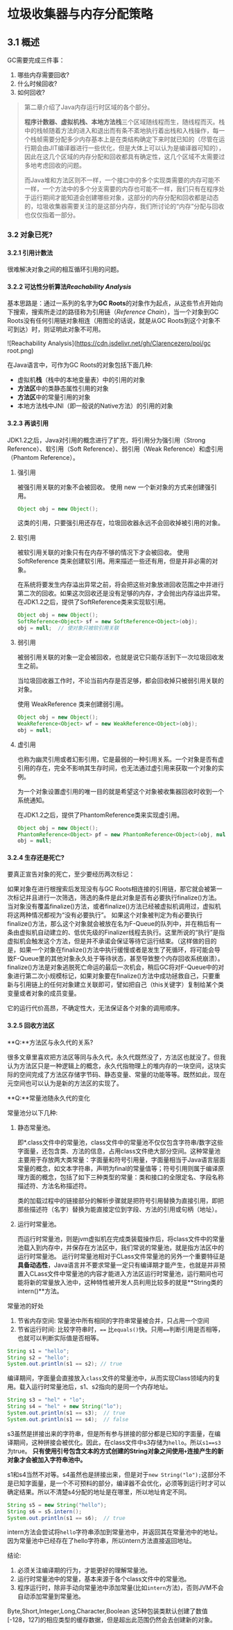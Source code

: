 # 垃圾收集器与内存分配策略

## 3.1 概述

GC需要完成三件事：

1. 哪些内存需要回收?
2. 什么时候回收?
3. 如何回收?

> 第二章介绍了Java内存运行时区域的各个部分。
>
> **程序计数器、虚拟机栈、本地方法栈**三个区域随线程而生，随线程而灭。栈中的栈帧随着方法的进入和退出而有条不紊地执行着出栈和入栈操作，每一个栈帧需要分配多少内存基本上是在类结构确定下来时就已知的（尽管在运行期会由JIT编译器进行一些优化，但是大体上可以认为是编译器可知的），因此在这几个区域的内存分配和回收都具有确定性，这几个区域不太需要过多地考虑回收的问题。
>
> 而Java堆和方法区则不一样，一个接口中的多个实现类需要的内存可能不一样，一个方法中的多个分支需要的内存也可能不一样，我们只有在程序处于运行期间才能知道会创建哪些对象，这部分的内存分配和回收都是动态的，垃圾收集器需要关注的是这部分内存，我们所讨论的“内存”分配与回收也仅仅指着一部分。

### 3.2 对象已死?

#### 3.2.1 引用计数法

很难解决对象之间的相互循环引用的问题。

#### 3.2.2 可达性分析算法*Reachability Analysis*

基本思路是：通过一系列的名字为**GC Roots**的对象作为起点，从这些节点开始向下搜索，搜索所走过的路径称为引用链（*Reference Chain*），当一个对象到GC Roots没有任何引用链对象相连（用图论的话说，就是从GC Roots到这个对象不可到达）时，则证明此对象不可用。

![Reachability Analysis](https://cdn.jsdelivr.net/gh/Clarencezero/poi/gc root.png)

在Java语言中，可作为GC Roots的对象包括下面几种:

- 虚拟机**栈**（栈中的本地变量表）中的引用的对象
- **方法区**中的类静态属性引用的对象
- **方法区**中的常量引用的对象
- 本地方法栈中JNI（即一般说的Native方法）的引用的对象

#### 3.2.3 再谈引用

JDK1.2之后，Java对引用的概念进行了扩充，将引用分为强引用（Strong Reference）、软引用（Soft Reference）、弱引用（Weak Reference）和虚引用（Phantom Reference）。

1. 强引用

   被强引用关联的对象不会被回收。 使用 new 一个新对象的方式来创建强引用。
   ```java
   Object obj = new Object();
   ```

   这类的引用，只要强引用还存在，垃圾回收器永远不会回收掉被引用的对象。 

2. 软引用

   被软引用关联的对象只有在内存不够的情况下才会被回收。 使用 SoftReference 类来创建软引用。用来描述一些还有用，但是并非必需的对象。

   在系统将要发生内存溢出异常之前，将会把这些对象放进回收范围之中并进行第二次的回收。如果这次回收还是没有足够的内存，才会抛出内存溢出异常。在JDK1.2之后，提供了SoftReference类来实现软引用。

   ```java
   Object obj = new Object();
   SoftReference<Object> sf = new SoftReference<Object>(obj);
   obj = null;  // 使对象只被软引用关联
   ```

3. 弱引用

   被弱引用关联的对象一定会被回收，也就是说它只能存活到下一次垃圾回收发生之前。 
   
   当垃圾回收器工作时，不论当前内存是否足够，都会回收掉只被弱引用关联的对象。
   
   使用 WeakReference 类来创建弱引用。
   
   ```java
   Object obj = new Object();
   WeakReference<Object> wf = new WeakReference<Object>(obj);
   obj = null;
   ```

4. 虚引用

   也称为幽灵引用或者幻影引用，它是最弱的一种引用关系。一个对象是否有虚引用的存在，完全不影响其生存时间，也无法通过虚引用来获取一个对象的实例。

   为一个对象设置虚引用的唯一目的就是希望这个对象被收集器回收时收到一个系统通知。

   在JDK1.2之后，提供了PhantomReference类来实现虚引用。

   ```java
   Object obj = new Object();
   PhantomReference<Object> pf = new PhantomReference<Object>(obj, null);
   obj = null;
   ```

#### 3.2.4 生存还是死亡?

要真正宣告对象的死亡，至少要经历两次标记：

如果对象在进行根搜索后发现没有与GC Roots相连接的引用链，那它就会被第一次标记并且进行一次筛选，筛选的条件是此对象是否有必要执行finalize()方法。当对象没有覆盖finalize()方法，或者finalize()方法已经被虚拟机调用过，虚拟机将这两种情况都视为“没有必要执行”。 如果这个对象被判定为有必要执行finalize()方法，那么这个对象就会被放在名为F-Queue的队列中，并在稍后有一条由虚拟机自动建立的、低优先级的Finalizer线程去执行。这里所说的“执行”是指虚拟机会触发这个方法，但是并不承诺会保证等待它运行结束。（这样做的目的是，如果一个对象在finalize()方法中执行缓慢或者是发生了死循环，将可能会导致F-Queue里的其他对象永久处于等待状态，甚至导致整个内存回收系统崩溃）。 finalize()方法是对象逃脱死亡命运的最后一次机会，稍后GC将对F-Queue中的对象进行第二次小规模标记，如果对象要在finalize()方法中成功拯救自己，只要重新与引用链上的任何对象建立关联即可，譬如把自己（this关键字）复制给某个类变量或者对象的成员变量。

它的运行代价高昂，不确定性大，无法保证各个对象的调用顺序。

#### 3.2.5 回收方法区

**Q:**方法区与永久代的关系?

很多文章里喜欢把方法区等同与永久代，永久代既然没了，方法区也就没了。但我认为方法区只是一种逻辑上的概念，永久代指物理上的堆内存的一块空间，这块实际的空间完成了方法区存储字节码、静态变量、常量的功能等等。既然如此，现在元空间也可以认为是新的方法区的实现了。

**Q:**常量池随永久代的变化

常量池分以下几种:

1. 静态常量池。

   即*.class文件中的常量池，class文件中的常量池不仅仅包含字符串/数字这些字面量，还包含类、方法的信息，占用class文件绝大部分空间。这种常量池主要用于存放两大类常量：字面量和符号引用量，字面量相当于Java语言层面常量的概念，如文本字符串，声明为final的常量值等；符号引用则属于编译原理方面的概念，包括了如下三种类型的常量：类和接口的全限定名、字段名称描述符、方法名称描述符。 

   类的加载过程中的链接部分的解析步骤就是把符号引用替换为直接引用，即把那些描述符（名字）替换为能直接定位到字段、方法的引用或句柄（地址）。

2. 运行时常量池。

   而运行时常量池，则是jvm虚拟机在完成类装载操作后，将class文件中的常量池载入到内存中，并保存在方法区中，我们常说的常量池，就是指方法区中的运行时常量池。 运行时常量池相对于CLass文件常量池的另外一个重要特征是**具备动态性**，Java语言并不要求常量一定只有编译期才能产生，也就是并非预置入CLass文件中常量池的内容才能进入方法区运行时常量池，运行期间也可能将新的常量放入池中，这种特性被开发人员利用比较多的就是**String类的intern()**方法。 

常量池的好处

1. 节省内存空间: 常量池中所有相同的字符串常量被合并，只占用一个空间
2. 节省运行时间: 比较字符串时，`==` 比`equals()`快。只用`==`判断引用是否相等，也就可以判断实际值是否相等。

```java
String s1 = "hello";
String s2 = "hello";
System.out.println(s1 == s2); // true
```

编译期间，字面量会直接放入`class`文件的常量池中，从而实现Class领域内的复用。载入运行时常量池后，s1、s2指向的是同一个内存地址。

```java
String s3 = "hel" + "lo";
String s4 = "hel" + new String("lo");
System.out.println(s1 == s3);  // true
System.out.println(s1 == s4);  // false
```

s3虽然是拼接出来的字符串，但是所有参与拼接的部分都是已知的字面量，在编译期间，这种拼接会被优化。因此，在class文件中s3存储为`hello`。所以`s1==s3`为true。
**只有使用引号包含文本的方式创建的String对象之间使用`+`连接产生的新对象才会被加入字符串池中。**

s1和s4当然不对等。s4虽然也是拼接出来，但是对于`new String("lo");`这部分不是已知字面量，是一个不可预料的部分，编译器不会优化，必须等到运行时才可以确定结果。所以不清楚s4分配的地址是在哪里，所以地址肯定不同。

```java
String s5 = new String("hello");
String s6 = s5.intern();
System.out.println(s1 == s6);  // true
```

intern方法会尝试将`hello`字符串添加到常量池中，并返回其在常量池中的地址。因为常量池中已经存在了hello字符串，所以intern方法直接返回地址。

结论: 

1. 必须关注编译期的行为，才能更好的理解常量池。
2. 运行时常量池中的常量，基本来源于各个class文件中的常量池。
3. 程序运行时，除非手动向常量池中添加常量(比如`intern`方法)，否则JVM不会自动添加常量到常量池。

Byte,Short,Integer,Long,Character,Boolean 这5种包装类默认创建了数值[-128，127]的相应类型的缓存数据，但是超出此范围仍然会去创建新的对象。 










